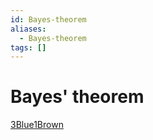 ```yaml
---
id: Bayes-theorem
aliases:
  - Bayes-theorem
tags: []
---
```


# Bayes' theorem
[3Blue1Brown](https://www.youtube.com/watch?v=HZGCoVF3YvM) 


